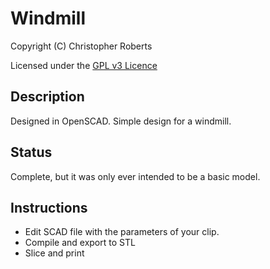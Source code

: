 Windmill
========

Copyright (C) Christopher Roberts

Licensed under the [GPL v3 Licence](https://github.com/chrisjrob/windmill/blob/master/LICENCE.md "Read licence")

Description
-----------
Designed in OpenSCAD.
Simple design for a windmill. 

Status
------
Complete, but it was only ever intended to be a basic model.

Instructions
------------
* Edit SCAD file with the parameters of your clip.
* Compile and export to STL
* Slice and print
